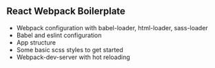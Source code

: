 ## React Webpack Boilerplate

- Webpack configuration with babel-loader, html-loader, sass-loader
- Babel and eslint configuration
- App structure
- Some basic scss styles to get started
- Webpack-dev-server with hot reloading
